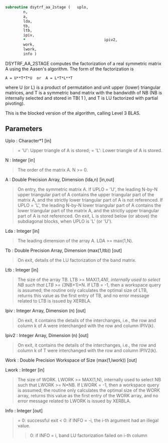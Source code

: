 ```fortran
subroutine dsytrf_aa_2stage	(	uplo,
		n,
		a,
		lda,
		tb,
		ltb,
		ipiv,
		*                                   ipiv2,
		work,
		lwork,
		info )
```

 DSYTRF_AA_2STAGE computes the factorization of a real symmetric matrix A
 using the Aasen's algorithm.  The form of the factorization is

    A = U**T*T*U  or  A = L*T*L**T

 where U (or L) is a product of permutation and unit upper (lower)
 triangular matrices, and T is a symmetric band matrix with the
 bandwidth of NB (NB is internally selected and stored in TB( 1 ), and T is 
 LU factorized with partial pivoting).

 This is the blocked version of the algorithm, calling Level 3 BLAS.

## Parameters
Uplo : Character*1 [in]
> = 'U':  Upper triangle of A is stored;
> = 'L':  Lower triangle of A is stored.

N : Integer [in]
> The order of the matrix A.  N >= 0.

A : Double Precision Array, Dimension (lda,n) [in,out]
> On entry, the symmetric matrix A.  If UPLO = 'U', the leading
> N-by-N upper triangular part of A contains the upper
> triangular part of the matrix A, and the strictly lower
> triangular part of A is not referenced.  If UPLO = 'L', the
> leading N-by-N lower triangular part of A contains the lower
> triangular part of the matrix A, and the strictly upper
> triangular part of A is not referenced.
> On exit, L is stored below (or above) the subdiagonal blocks,
> when UPLO  is 'L' (or 'U').

Lda : Integer [in]
> The leading dimension of the array A.  LDA >= max(1,N).

Tb : Double Precision Array, Dimension (max(1,ltb)) [out]
> On exit, details of the LU factorization of the band matrix.

Ltb : Integer [in]
> The size of the array TB. LTB >= MAX(1,4*N), internally
> used to select NB such that LTB >= (3*NB+1)*N.
> If LTB = -1, then a workspace query is assumed; the
> routine only calculates the optimal size of LTB,
> returns this value as the first entry of TB, and
> no error message related to LTB is issued by XERBLA.

Ipiv : Integer Array, Dimension (n) [out]
> On exit, it contains the details of the interchanges, i.e.,
> the row and column k of A were interchanged with the
> row and column IPIV(k).

Ipiv2 : Integer Array, Dimension (n) [out]
> On exit, it contains the details of the interchanges, i.e.,
> the row and column k of T were interchanged with the
> row and column IPIV2(k).

Work : Double Precision Workspace of Size (max(1,lwork)) [out]

Lwork : Integer [in]
> The size of WORK. LWORK >= MAX(1,N), internally used
> to select NB such that LWORK >= N*NB.
> If LWORK = -1, then a workspace query is assumed; the
> routine only calculates the optimal size of the WORK array,
> returns this value as the first entry of the WORK array, and
> no error message related to LWORK is issued by XERBLA.

Info : Integer [out]
> = 0:  successful exit
> < 0:  if INFO = -i, the i-th argument had an illegal value.
> > 0:  if INFO = i, band LU factorization failed on i-th column

